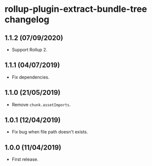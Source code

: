 # rollup-plugin-extract-bundle-tree changelog

## 1.1.2 (07/09/2020)

* Support Rollup 2.

## 1.1.1 (04/07/2019)

* Fix dependencies.

## 1.1.0 (21/05/2019)

* Remove `chunk.assetImports`.

## 1.0.1 (12/04/2019)

* Fix bug when file path doesn't exists.

## 1.0.0 (11/04/2019)

* First release.
